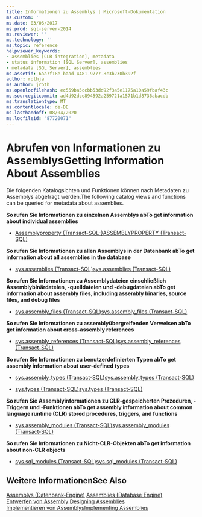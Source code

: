 ```yaml
---
title: Informationen zu Assemblys | Microsoft-Dokumentation
ms.custom: ''
ms.date: 03/06/2017
ms.prod: sql-server-2014
ms.reviewer: ''
ms.technology: ''
ms.topic: reference
helpviewer_keywords:
- assemblies [CLR integration], metadata
- status information [SQL Server], assemblies
- metadata [SQL Server], assemblies
ms.assetid: 6aa7f18e-baad-4481-9777-8c3b230b392f
author: rothja
ms.author: jroth
ms.openlocfilehash: ec559ba5ccbb53dd92f3a5e1175a10a59fbaf43c
ms.sourcegitcommit: ad4d92dce894592a259721a1571b1d8736abacdb
ms.translationtype: MT
ms.contentlocale: de-DE
ms.lasthandoff: 08/04/2020
ms.locfileid: "87720071"
---
```

# <a name="getting-information-about-assemblies"></a><span data-ttu-id="451e6-102">Abrufen von Informationen zu Assemblys</span><span class="sxs-lookup"><span data-stu-id="451e6-102">Getting Information About Assemblies</span></span>
  <span data-ttu-id="451e6-103">Die folgenden Katalogsichten und Funktionen können nach Metadaten zu Assemblys abgefragt werden.</span><span class="sxs-lookup"><span data-stu-id="451e6-103">The following catalog views and functions can be queried for metadata about assemblies.</span></span>  
  
 <span data-ttu-id="451e6-104">**So rufen Sie Informationen zu einzelnen Assemblys ab**</span><span class="sxs-lookup"><span data-stu-id="451e6-104">**To get information about individual assemblies**</span></span>  
  
-   [<span data-ttu-id="451e6-105">Assemblyproperty &#40;Transact-SQL-&#41;</span><span class="sxs-lookup"><span data-stu-id="451e6-105">ASSEMBLYPROPERTY &#40;Transact-SQL&#41;</span></span>](/sql/t-sql/functions/assemblyproperty-transact-sql)  
  
 <span data-ttu-id="451e6-106">**So rufen Sie Informationen zu allen Assemblys in der Datenbank ab**</span><span class="sxs-lookup"><span data-stu-id="451e6-106">**To get information about all assemblies in the database**</span></span>  
  
-   [<span data-ttu-id="451e6-107">sys.assemblies &#40;Transact-SQL&#41;</span><span class="sxs-lookup"><span data-stu-id="451e6-107">sys.assemblies &#40;Transact-SQL&#41;</span></span>](/sql/relational-databases/system-catalog-views/sys-assemblies-transact-sql)  
  
 <span data-ttu-id="451e6-108">**So rufen Sie Informationen zu Assemblydateien einschließlich Assemblybinärdateien, -quelldateien und -debugdateien ab**</span><span class="sxs-lookup"><span data-stu-id="451e6-108">**To get information about assembly files, including assembly binaries, source files, and debug files**</span></span>  
  
-   [<span data-ttu-id="451e6-109">sys.assembly_files &#40;Transact-SQL&#41;</span><span class="sxs-lookup"><span data-stu-id="451e6-109">sys.assembly_files &#40;Transact-SQL&#41;</span></span>](/sql/relational-databases/system-catalog-views/sys-assembly-files-transact-sql)  
  
 <span data-ttu-id="451e6-110">**So rufen Sie Informationen zu assemblyübergreifenden Verweisen ab**</span><span class="sxs-lookup"><span data-stu-id="451e6-110">**To get information about cross-assembly references**</span></span>  
  
-   [<span data-ttu-id="451e6-111">sys.assembly_references &#40;Transact-SQL&#41;</span><span class="sxs-lookup"><span data-stu-id="451e6-111">sys.assembly_references &#40;Transact-SQL&#41;</span></span>](/sql/relational-databases/system-catalog-views/sys-assembly-references-transact-sql)  
  
 <span data-ttu-id="451e6-112">**So rufen Sie Informationen zu benutzerdefinierten Typen ab**</span><span class="sxs-lookup"><span data-stu-id="451e6-112">**To get assembly information about user-defined types**</span></span>  
  
-   [<span data-ttu-id="451e6-113">sys.assembly_types &#40;Transact-SQL&#41;</span><span class="sxs-lookup"><span data-stu-id="451e6-113">sys.assembly_types &#40;Transact-SQL&#41;</span></span>](/sql/relational-databases/system-catalog-views/sys-assembly-types-transact-sql)  
  
-   [<span data-ttu-id="451e6-114">sys.types &#40;Transact-SQL&#41;</span><span class="sxs-lookup"><span data-stu-id="451e6-114">sys.types &#40;Transact-SQL&#41;</span></span>](/sql/relational-databases/system-catalog-views/sys-types-transact-sql)  
  
 <span data-ttu-id="451e6-115">**So rufen Sie Assemblyinformationen zu CLR-gespeicherten Prozeduren, -Triggern und -Funktionen ab**</span><span class="sxs-lookup"><span data-stu-id="451e6-115">**To get assembly information about common language runtime (CLR) stored procedures, triggers, and functions**</span></span>  
  
-   [<span data-ttu-id="451e6-116">sys.assembly_modules &#40;Transact-SQL&#41;</span><span class="sxs-lookup"><span data-stu-id="451e6-116">sys.assembly_modules &#40;Transact-SQL&#41;</span></span>](/sql/relational-databases/system-catalog-views/sys-assembly-modules-transact-sql)  
  
 <span data-ttu-id="451e6-117">**So rufen Sie Informationen zu Nicht-CLR-Objekten ab**</span><span class="sxs-lookup"><span data-stu-id="451e6-117">**To get information about non-CLR objects**</span></span>  
  
-   [<span data-ttu-id="451e6-118">sys.sql_modules &#40;Transact-SQL&#41;</span><span class="sxs-lookup"><span data-stu-id="451e6-118">sys.sql_modules &#40;Transact-SQL&#41;</span></span>](/sql/relational-databases/system-catalog-views/sys-sql-modules-transact-sql)  
  
## <a name="see-also"></a><span data-ttu-id="451e6-119">Weitere Informationen</span><span class="sxs-lookup"><span data-stu-id="451e6-119">See Also</span></span>  
 <span data-ttu-id="451e6-120">[Assemblys &#40;Datenbank-Engine&#41;](../../relational-databases/clr-integration/assemblies-database-engine.md) </span><span class="sxs-lookup"><span data-stu-id="451e6-120">[Assemblies &#40;Database Engine&#41;](../../relational-databases/clr-integration/assemblies-database-engine.md) </span></span>  
 <span data-ttu-id="451e6-121">[Entwerfen von Assembly](../../relational-databases/clr-integration/assemblies-designing.md) </span><span class="sxs-lookup"><span data-stu-id="451e6-121">[Designing Assemblies](../../relational-databases/clr-integration/assemblies-designing.md) </span></span>  
 [<span data-ttu-id="451e6-122">Implementieren von Assemblys</span><span class="sxs-lookup"><span data-stu-id="451e6-122">Implementing Assemblies</span></span>](assemblies-implementing.md)  
  
  
